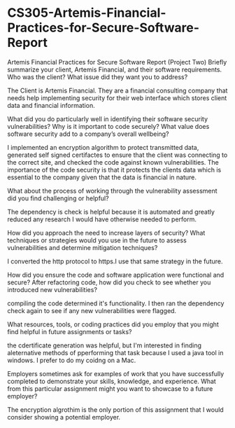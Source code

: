 # CS305-Artemis-Financial-Practices-for-Secure-Software-Report
Artemis Financial Practices for Secure Software Report (Project Two)
Briefly summarize your client, Artemis Financial, and their software requirements. Who was the client? What issue did they want you to address?

The Client is Artemis Financial.  They are a financial consulting company that needs help implementing security for their web interface which stores client data and financial information.

What did you do particularly well in identifying their software security vulnerabilities? Why is it important to code securely? What value does software security add to a company’s overall wellbeing?

I implemented an encryption algorithm to protect transmitted data, generated self signed certifactes to ensure that the client was connecting to the correct site, and checked the code against known vulnerabilities.  The importance of the code security is that it protects the clients data which is essential to the company given that the data is financial in nature.

What about the process of working through the vulnerability assessment did you find challenging or helpful?

The dependency is check is helpful because it is automated and greatly reduced any research I would have otherwise needed to perform.

How did you approach the need to increase layers of security? What techniques or strategies would you use in the future to assess vulnerabilities and determine mitigation techniques?

I converted the http protocol to https.I use that same strategy in the future.

How did you ensure the code and software application were functional and secure? After refactoring code, how did you check to see whether you introduced new vulnerabilities?

compiling the code determined it's functionality.  I then ran the dependency check again to see if any new vulnerabilities were flagged.

What resources, tools, or coding practices did you employ that you might find helpful in future assignments or tasks?

the cdertificate generation was helpful, but I'm interested in finding aleternative methods of pperforming that task because I used a java tool in windows.  I prefer to do my coidng on a Mac.

Employers sometimes ask for examples of work that you have successfully completed to demonstrate your skills, knowledge, and experience. What from this particular assignment might you want to showcase to a future employer?

The encryption algrothim is the only portion of this assignment that I would consider showing a potential employer.

